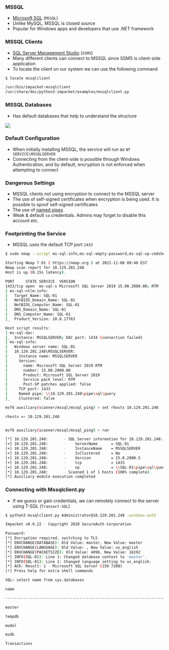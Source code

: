 ### MSSQL
* [Microsoft SQL](https://www.microsoft.com/en-us/sql-server/sql-server-2019) (`MSSQL`)
* Unlike MySQL, MSSQL is closed source
* Popular for Windows apps and developers that use .NET framework

### MSSQL Clients
* [SQL Server Management Studio](https://docs.microsoft.com/en-us/sql/ssms/download-sql-server-management-studio-ssms?view=sql-server-ver15) (`SSMS`)
* Many different clients can connect to MSSQL since SSMS is client-side application
* To locate the client on our system we can use the following command

```sh
$ locate mssqlclient

/usr/bin/impacket-mssqlclient
/usr/share/doc/python3-impacket/examples/mssqlclient.py
```

### MSSQL Databases
* Has default databases that help to understand the structure

![](Screenshot_2022-10-05_183126.png)

### Default Configuration
* When initially installing MSSQL, the service will run as `NT SERVICE\MSSQLSERVER`
* Connecting from the client-side is possible through Windows Authentication, and by default, encryption is not enforced when attempting to connect

### Dangerous Settings
-   MSSQL clients not using encryption to connect to the MSSQL server
-   The use of self-signed certificates when encryption is being used. It is possible to spoof self-signed certificates
-   The use of [named pipes](https://docs.microsoft.com/en-us/sql/tools/configuration-manager/named-pipes-properties?view=sql-server-ver15)
-   Weak & default `sa` credentials. Admins may forget to disable this account etc.

### Footprinting the Service
* MSSQL uses the default TCP port `1433`

```sh
$ sudo nmap --script ms-sql-info,ms-sql-empty-password,ms-sql-xp-cmdshell,ms-sql-config,ms-sql-ntlm-info,ms-sql-tables,ms-sql-hasdbaccess,ms-sql-dac,ms-sql-dump-hashes --script-args mssql.instance-port=1433,mssql.username=sa,mssql.password=,mssql.instance-name=MSSQLSERVER -sV -p 1433 10.129.201.248

Starting Nmap 7.91 ( https://nmap.org ) at 2021-11-08 09:40 EST
Nmap scan report for 10.129.201.248
Host is up (0.15s latency).

PORT     STATE SERVICE  VERSION
1433/tcp open  ms-sql-s Microsoft SQL Server 2019 15.00.2000.00; RTM
| ms-sql-ntlm-info: 
|   Target_Name: SQL-01
|   NetBIOS_Domain_Name: SQL-01
|   NetBIOS_Computer_Name: SQL-01
|   DNS_Domain_Name: SQL-01
|   DNS_Computer_Name: SQL-01
|_  Product_Version: 10.0.17763

Host script results:
| ms-sql-dac: 
|_  Instance: MSSQLSERVER; DAC port: 1434 (connection failed)
| ms-sql-info: 
|   Windows server name: SQL-01
|   10.129.201.248\MSSQLSERVER: 
|     Instance name: MSSQLSERVER
|     Version: 
|       name: Microsoft SQL Server 2019 RTM
|       number: 15.00.2000.00
|       Product: Microsoft SQL Server 2019
|       Service pack level: RTM
|       Post-SP patches applied: false
|     TCP port: 1433
|     Named pipe: \\10.129.201.248\pipe\sql\query
|_    Clustered: false
```

```sh
msf6 auxiliary(scanner/mssql/mssql_ping) > set rhosts 10.129.201.248

rhosts => 10.129.201.248


msf6 auxiliary(scanner/mssql/mssql_ping) > run

[*] 10.129.201.248:       - SQL Server information for 10.129.201.248:
[+] 10.129.201.248:       -    ServerName      = SQL-01
[+] 10.129.201.248:       -    InstanceName    = MSSQLSERVER
[+] 10.129.201.248:       -    IsClustered     = No
[+] 10.129.201.248:       -    Version         = 15.0.2000.5
[+] 10.129.201.248:       -    tcp             = 1433
[+] 10.129.201.248:       -    np              = \\SQL-01\pipe\sql\query
[*] 10.129.201.248:       - Scanned 1 of 1 hosts (100% complete)
[*] Auxiliary module execution completed
```

### Connecting with Mssqlclient.py
* If we guess or gain credentials, we can remotely connect to the server using T-SQL (`Transact-SQL`)

```sh
$ python3 mssqlclient.py Administrator@10.129.201.248 -windows-auth

Impacket v0.9.22 - Copyright 2020 SecureAuth Corporation

Password:
[*] Encryption required, switching to TLS
[*] ENVCHANGE(DATABASE): Old Value: master, New Value: master
[*] ENVCHANGE(LANGUAGE): Old Value: , New Value: us_english
[*] ENVCHANGE(PACKETSIZE): Old Value: 4096, New Value: 16192
[*] INFO(SQL-01): Line 1: Changed database context to 'master'.
[*] INFO(SQL-01): Line 1: Changed language setting to us_english.
[*] ACK: Result: 1 - Microsoft SQL Server (150 7208) 
[!] Press help for extra shell commands

SQL> select name from sys.databases

name                                                                                                                               

--------------------------------------------------------------------------------------

master                                                                                                                             

tempdb                                                                                                                             

model                                                                                                                              

msdb                                                                                                                               

Transactions   
```